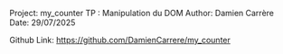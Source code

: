 Project: my_counter
TP : Manipulation du DOM
Author: Damien Carrère
Date: 29/07/2025

Github Link: https://github.com/DamienCarrere/my_counter